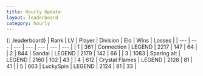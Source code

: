 ```yaml
---
title: Hourly Update
layout: leaderboard
category: hourly
---
```


{: .leaderboard}
| Rank | LV | Player | Division | Elo | Wins | Losses |
| --- | --- | --- | --- | --- | --- | --- |
| <span data-change="0">1</span> | 361 | <span title="ID: 539711">Connection</span> | LEGEND | <span data-change="0">2217</span> | <span data-change="0">147</span> | <span data-change="0">64</span> |
| <span data-change="0">2</span> | 844 | <span title="ID: 315148">Sandal</span> | LEGEND | <span data-change="0">2179</span> | <span data-change="0">142</span> | <span data-change="0">66</span> |
| <span data-change="0">3</span> | 1083 | <span title="ID: 203132">Sparing alt</span> | LEGEND | <span data-change="0">2160</span> | <span data-change="0">102</span> | <span data-change="0">43</span> |
| <span data-change="0">4</span> | 612 | <span title="ID: 163201">Crystal Flames</span> | LEGEND | <span data-change="0">2128</span> | <span data-change="0">81</span> | <span data-change="0">41</span> |
| <span data-change="0">5</span> | 663 | <span title="ID: 498412">LuckySpin</span> | LEGEND | <span data-change="0">2124</span> | <span data-change="0">81</span> | <span data-change="0">33</span> |